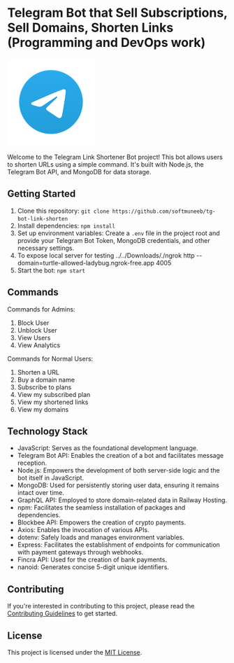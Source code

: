# Telegram Bot that Sell Subscriptions, Sell Domains, Shorten Links (Programming and DevOps work)

![Telegram Link Shortener Bot](notes/bot.png)

Welcome to the Telegram Link Shortener Bot project! This bot allows users to shorten URLs using a simple command. It's built with Node.js, the Telegram Bot API, and MongoDB for data storage.

## Getting Started

1. Clone this repository: `git clone https://github.com/softmuneeb/tg-bot-link-shorten`
2. Install dependencies: `npm install`
3. Set up environment variables: Create a `.env` file in the project root and provide your Telegram Bot Token, MongoDB credentials, and other necessary settings.
4. To expose local server for testing ../../Downloads/./ngrok http --domain=turtle-allowed-ladybug.ngrok-free.app 4005
5. Start the bot: `npm start`




## Commands


Commands for Admins:
1. Block User
2. Unblock User
3. View Users
4. View Analytics

Commands for Normal Users:
1. Shorten a URL
2. Buy a domain name
3. Subscribe to plans
4. View my subscribed plan
5. View my shortened links
6. View my domains

## Technology Stack

- JavaScript: Serves as the foundational development language.
- Telegram Bot API: Enables the creation of a bot and facilitates message reception.
- Node.js: Empowers the development of both server-side logic and the bot itself in JavaScript.
- MongoDB: Used for persistently storing user data, ensuring it remains intact over time.
- GraphQL API: Employed to store domain-related data in Railway Hosting.
- npm: Facilitates the seamless installation of packages and dependencies.
- Blockbee API: Empowers the creation of crypto payments.
- Axios: Enables the invocation of various APIs.
- dotenv: Safely loads and manages environment variables.
- Express: Facilitates the establishment of endpoints for communication with payment gateways through webhooks.
- Fincra API: Used for the creation of bank payments.
- nanoid: Generates concise 5-digit unique identifiers.

## Contributing


If you're interested in contributing to this project, please read the [Contributing Guidelines](CONTRIBUTING.md) to get started.

## License

This project is licensed under the [MIT License](LICENSE).

